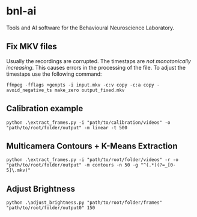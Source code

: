 # bnl-ai
Tools and AI software for the Behavioural Neuroscience Laboratory.

## Fix MKV files
Usually the recordings are corrupted. The timestaps are *not monotonically increasing*. This causes errors in the
processing of the file. To adjust the timestaps use the following command:

```ffmpeg -fflags +genpts -i input.mkv -c:v copy -c:a copy -avoid_negative_ts make_zero output_fixed.mkv```

## Calibration example

```python .\extract_frames.py -i "path/to/calibration/videos" -o "path/to/root/folder/output" -m linear -t 500 ```

## Multicamera Contours + K-Means Extraction 

```python .\extract_frames.py -i "path/to/root/folder/videos" -r -o "path/to/root/folder/output" -m contours -n 50 -g "^(.*)(?=_[0-5]\.mkv)" ```

## Adjust Brightness
```python .\adjust_brightness.py "path/to/root/folder/frames" "path/to/root/folder/output0" 150```